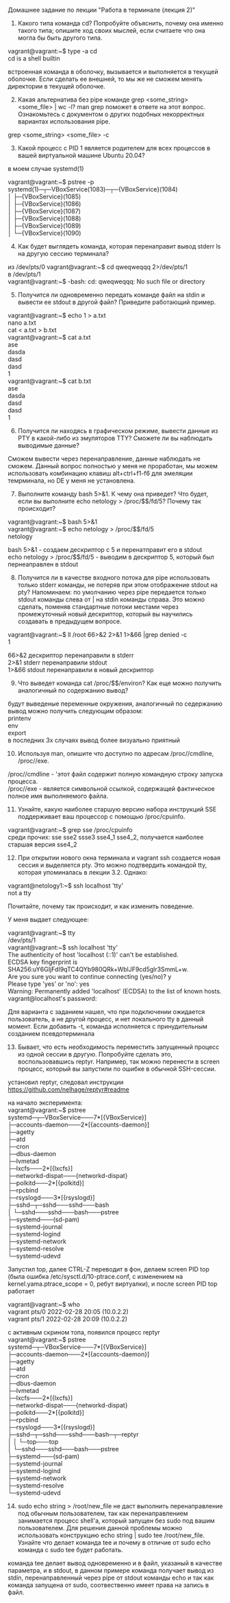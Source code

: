 Домашнее задание по лекции "Работа в терминале (лекция 2)"

1. Какого типа команда cd? Попробуйте объяснить, почему она именно такого типа; опишите ход своих мыслей, если считаете что она могла бы быть другого типа.  

vagrant@vagrant:~$ type -a cd  
cd is a shell builtin  

встроенная команда в оболочку, вызывается и выполняется в текущей оболочке. Если сделать ее внешней, то мы же не сможем менять директории в текущей оболочке.   


2. Какая альтернатива без pipe команде grep <some_string> <some_file> | wc -l? man grep поможет в ответе на этот вопрос. Ознакомьтесь с документом о других подобных некорректных вариантах использования pipe.  

grep <some_string> <some_file> -c  


3. Какой процесс с PID 1 является родителем для всех процессов в вашей виртуальной машине Ubuntu 20.04?  

в моем случае systemd(1)  

vagrant@vagrant:~$ pstree -p  
systemd(1)─┬─VBoxService(1083)─┬─{VBoxService}(1084)  
           │                   ├─{VBoxService}(1085)  
           │                   ├─{VBoxService}(1086)  
           │                   ├─{VBoxService}(1087)  
           │                   ├─{VBoxService}(1088)  
           │                   ├─{VBoxService}(1089)  
           │                   └─{VBoxService}(1090)  


4. Как будет выглядеть команда, которая перенаправит вывод stderr ls на другую сессию терминала?  

из /dev/pts/0
vagrant@vagrant:~$ cd qweqweqqq 2>/dev/pts/1  
в /dev/pts/1  
vagrant@vagrant:~$ -bash: cd: qweqweqqq: No such file or directory  

5. Получится ли одновременно передать команде файл на stdin и вывести ее stdout в другой файл? Приведите работающий пример.  


vagrant@vagrant:~$ echo 1 > a.txt  
nano a.txt  
cat < a.txt > b.txt  
vagrant@vagrant:~$ cat a.txt  
ase  
dasda  
dasd  
dasd  
1  
vagrant@vagrant:~$ cat b.txt  
ase  
dasda  
dasd  
dasd  
1  


6. Получится ли находясь в графическом режиме, вывести данные из PTY в какой-либо из эмуляторов TTY? Сможете ли вы наблюдать выводимые данные?  

Сможем вывести через перенаправление, данные наблюдать не сможем. Данный вопрос полностью у меня не проработан, мы можем использовать комбинацию клавиш alt+ctrl+f1-f6 для эмеляции темрминала, но DE у меня не установлена.  


7. Выполните команду bash 5>&1. К чему она приведет? Что будет, если вы выполните echo netology > /proc/$$/fd/5? Почему так происходит?  

vagrant@vagrant:~$ bash 5>&1  
vagrant@vagrant:~$ echo netology > /proc/$$/fd/5  
netology  

bash 5>&1 - создаем дескриптор с 5 и перенатправит его в stdout  
echo netology > /proc/$$/fd/5 - выводим в дескриптор 5, который был пернеаправлен в stdout  


8. Получится ли в качестве входного потока для pipe использовать только stderr команды, не потеряв при этом отображение stdout на pty? Напоминаем: по умолчанию через pipe передается только stdout команды слева от | на stdin команды справа. Это можно сделать, поменяв стандартные потоки местами через промежуточный новый дескриптор, который вы научились создавать в предыдущем вопросе.  

vagrant@vagrant:~$ ll /root 66>&2 2>&1 1>&66 |grep denied -c  
1  

66>&2 дескриптор перенаправили в stderr  
2>&1 stderr перенаправили stdout   
1>&66 stdout перенаправили в новый дескриптор  


9. Что выведет команда cat /proc/$$/environ? Как еще можно получить аналогичный по содержанию вывод?  

будут выведеные переменные окружения, аналогичный по седержанию вывод можно получить следующим образом:  
printenv  
env  
export  
в последних 3х случаях вывод более визуально приятный  


10. Используя man, опишите что доступно по адресам /proc/<PID>/cmdline, /proc/<PID>/exe.  

/proc/<PID>/cmdline - 'этот файл содержит полную командную строку запуска процесса.  
/proc/<PID>/exe - является символьной ссылкой, содержащей фактическое полное имя выполняемого файла.  


11. Узнайте, какую наиболее старшую версию набора инструкций SSE поддерживает ваш процессор с помощью /proc/cpuinfo.  

vagrant@vagrant:~$ grep sse /proc/cpuinfo  
среди прочих: sse sse2 ssse3 sse4_1 sse4_2, получается наиболее старшая версия sse4_2  

  
12. При открытии нового окна терминала и vagrant ssh создается новая сессия и выделяется pty. Это можно подтвердить командой tty, которая упоминалась в лекции 3.2. Однако:  

vagrant@netology1:~$ ssh localhost 'tty'  
not a tty  

Почитайте, почему так происходит, и как изменить поведение.  

У меня выдает следующее:  

vagrant@vagrant:~$ tty  
/dev/pts/1  
vagrant@vagrant:~$ ssh localhost 'tty'  
The authenticity of host 'localhost (::1)' can't be established.  
ECDSA key fingerprint is SHA256:uY6GIjFdI9qTC4QYb980QRk+WblJF9cd5glr3SmmL+w.  
Are you sure you want to continue connecting (yes/no)? y  
Please type 'yes' or 'no': yes  
Warning: Permanently added 'localhost' (ECDSA) to the list of known hosts.  
vagrant@localhost's password:  

Для варианта с заданием нашел, что при подключении ожидается пользователь, а не другой процесс, и нет локального tty в данный момент. Если добавить -t, команда исполняется c принудительным созданием псевдотерминала  


13. Бывает, что есть необходимость переместить запущенный процесс из одной сессии в другую. Попробуйте сделать это, воспользовавшись reptyr. Например, так можно перенести в screen процесс, который вы запустили по ошибке в обычной SSH-сессии.  

установил reptyr, следовал инструкции https://github.com/nelhage/reptyr#readme  

на начало эксперимента:  
vagrant@vagrant:~$ pstree  
systemd─┬─VBoxService───7*[{VBoxService}]  
        ├─accounts-daemon───2*[{accounts-daemon}]  
        ├─agetty  
        ├─atd  
        ├─cron  
        ├─dbus-daemon  
        ├─lvmetad  
        ├─lxcfs───2*[{lxcfs}]  
        ├─networkd-dispat───{networkd-dispat}  
        ├─polkitd───2*[{polkitd}]  
        ├─rpcbind  
        ├─rsyslogd───3*[{rsyslogd}]   
        ├─sshd─┬─sshd───sshd───bash  
        │      └─sshd───sshd───bash───pstree  
        ├─systemd───(sd-pam)  
        ├─systemd-journal  
        ├─systemd-logind  
        ├─systemd-network  
        ├─systemd-resolve  
        └─systemd-udevd  

Запустил top, далее CTRL-Z переводит в фон, делаем screen PID top (была ошибка /etc/sysctl.d/10-ptrace.conf, с изменением на kernel.yama.ptrace_scope = 0, ребут виртуалки), и после screen PID top работает  

vagrant@vagrant:~$ who  
vagrant  pts/0        2022-02-28 20:05 (10.0.2.2)  
vagrant  pts/1        2022-02-28 20:09 (10.0.2.2)  

с активным скрином топа, появился процесс reptyr  
vagrant@vagrant:~$ pstree  
systemd─┬─VBoxService───7*[{VBoxService}]  
        ├─accounts-daemon───2*[{accounts-daemon}]  
        ├─agetty  
        ├─atd  
        ├─cron  
        ├─dbus-daemon  
        ├─lvmetad  
        ├─lxcfs───2*[{lxcfs}]  
        ├─networkd-dispat───{networkd-dispat}  
        ├─polkitd───2*[{polkitd}]  
        ├─rpcbind  
        ├─rsyslogd───3*[{rsyslogd}]  
        ├─sshd─┬─sshd───sshd───bash─┬─reptyr  
        │      │                    └─top───top  
        │      └─sshd───sshd───bash───pstree  
        ├─systemd───(sd-pam)  
        ├─systemd-journal  
        ├─systemd-logind  
        ├─systemd-network  
        ├─systemd-resolve  
        └─systemd-udevd  

  
14. sudo echo string > /root/new_file не даст выполнить перенаправление под обычным пользователем, так как перенаправлением занимается процесс shell'а, который запущен без sudo под вашим пользователем. Для решения данной проблемы можно использовать конструкцию echo string | sudo tee /root/new_file. Узнайте что делает команда tee и почему в отличие от sudo echo команда с sudo tee будет работать.  

команда tee делает вывод одновременно и в файл, указаный в качестве параметра, и в stdout, в данном примере команда получает вывод из stdin, перенаправленный через pipe от stdout команды echo и так как команда запущена от sudo, соотвественно имеет права на запись в файл.  
